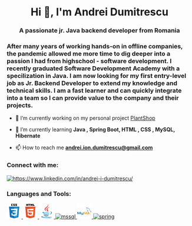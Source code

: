 <h1 align="center">Hi 👋, I'm Andrei Dumitrescu</h1>
<h3 align="center">A passionate jr. Java backend developer from Romania<h3/>
<h3>After many years of working hands-on in offline companies, the pandemic allowed me more time to dig deeper into a passion I had from highschool - software development. I recently graduated Software Development Academy with a specilization in Java. I am now looking for my first entry-level job as Jr. Backend Developer to extend my knowledge and technical skills. I am a fast learner and can quickly integrate into a team so I can provide value to the company and their projects.</h3>

- 🔭 I’m currently working on my personal project [PlantShop](https://github.com/IoanAndreiDumitrescu/PlantShopApplication)

- 🌱 I’m currently learning **Java , Spring Boot, HTML , CSS , MySQL, Hibernate**

- 📫 How to reach me **andrei.ion.dumitrescu@gmail.com**

<h3 align="left">Connect with me:</h3>
<p align="left">
<a href="https://www.linkedin.com/in/andrei-i-dumitrescu/" target="blank"><img align="center" src="https://raw.githubusercontent.com/rahuldkjain/github-profile-readme-generator/master/src/images/icons/Social/linked-in-alt.svg" alt="https://www.linkedin.com/in/andrei-i-dumitrescu/" height="30" width="40" /></a>
</p>

<h3 align="left">Languages and Tools:</h3>
<p align="left"> <a href="https://www.w3schools.com/css/" target="_blank" rel="noreferrer"> <img src="https://raw.githubusercontent.com/devicons/devicon/master/icons/css3/css3-original-wordmark.svg" alt="css3" width="40" height="40"/> </a> <a href="https://www.w3.org/html/" target="_blank" rel="noreferrer"> <img src="https://raw.githubusercontent.com/devicons/devicon/master/icons/html5/html5-original-wordmark.svg" alt="html5" width="40" height="40"/> </a> <a href="https://www.java.com" target="_blank" rel="noreferrer"> <img src="https://raw.githubusercontent.com/devicons/devicon/master/icons/java/java-original.svg" alt="java" width="40" height="40"/> </a> <a href="https://www.microsoft.com/en-us/sql-server" target="_blank" rel="noreferrer"> <img src="https://www.svgrepo.com/show/303229/microsoft-sql-server-logo.svg" alt="mssql" width="40" height="40"/> </a> <a href="https://www.mysql.com/" target="_blank" rel="noreferrer"> <img src="https://raw.githubusercontent.com/devicons/devicon/master/icons/mysql/mysql-original-wordmark.svg" alt="mysql" width="40" height="40"/> </a> <a href="https://spring.io/" target="_blank" rel="noreferrer"> <img src="https://www.vectorlogo.zone/logos/springio/springio-icon.svg" alt="spring" width="40" height="40"/> </a> </p>
